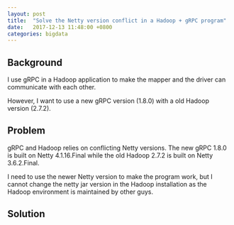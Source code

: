 ```yaml
---
layout: post
title:  "Solve the Netty version conflict in a Hadoop + gRPC program"
date:   2017-12-13 11:48:00 +0800
categories: bigdata 
---
```


## Background

I use gRPC in a Hadoop application to make the mapper and the driver can communicate with each other.

However, I want to use a new gRPC version (1.8.0) with a old Hadoop version (2.7.2).

## Problem

gRPC and Hadoop relies on conflicting Netty versions. The new gRPC 1.8.0 is built on Netty 4.1.16.Final while the old Hadoop 2.7.2 is built on Netty 3.6.2.Final.

I need to use the newer Netty version to make the program work, but I cannot change the netty jar version in the Hadoop installation as the Hadoop environment is maintained by other guys.

## Solution
